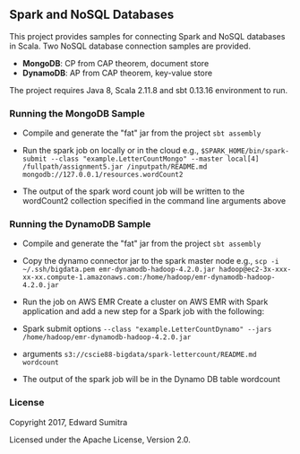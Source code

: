 
## Spark and NoSQL Databases
This project provides samples for connecting Spark and NoSQL databases  in Scala. Two NoSQL database connection samples are provided.

 - **MongoDB**: CP from CAP theorem, document store
 - **DynamoDB**: AP from CAP theorem, key-value store

The project requires Java 8, Scala 2.11.8 and sbt 0.13.16 environment to run.

### Running the MongoDB Sample
 -  Compile and generate the  "fat" jar from the project
  `sbt assembly`

 - Run the spark job on locally or in the cloud
    e.g., `$SPARK_HOME/bin/spark-submit --class "example.LetterCountMongo" --master local[4] /fullpath/assignment5.jar /inputpath/README.md mongodb://127.0.0.1/resources.wordCount2`

 - The output of the spark word count job will be written to the wordCount2 collection specified in the command line arguments above

### Running the DynamoDB Sample
 -  Compile and generate the  "fat" jar from the project
  `sbt assembly`

 - Copy the dynamo connector jar to the spark master node
e.g., 
`scp -i ~/.ssh/bigdata.pem emr-dynamodb-hadoop-4.2.0.jar hadoop@ec2-3x-xxx-xx-xx.compute-1.amazonaws.com:/home/hadoop/emr-dynamodb-hadoop-4.2.0.jar
 `
 - Run the job on AWS EMR
Create a cluster on AWS EMR with Spark application and add a new step for a Spark job with the following:

- Spark submit options 
  `--class "example.LetterCountDynamo" --jars /home/hadoop/emr-dynamodb-hadoop-4.2.0.jar`
- arguments
`s3://cscie88-bigdata/spark-lettercount/README.md wordcount`

 -  The output of the spark job will be in the Dynamo DB table wordcount

### License
Copyright 2017, Edward Sumitra

Licensed under the Apache License, Version 2.0.

